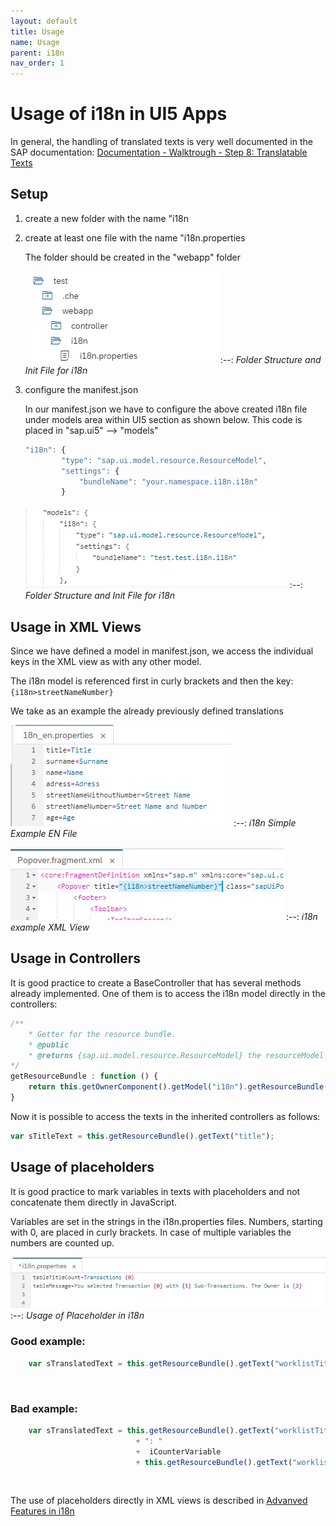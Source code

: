 ```yaml
---
layout: default
title: Usage
name: Usage
parent: i18n
nav_order: 1
---
```


# Usage of i18n in UI5 Apps

In general, the handling of translated texts is very well documented in the SAP documentation:
[Documentation - Walktrough - Step 8: Translatable Texts](https://sapui5.hana.ondemand.com/#/topic/df86bfbeab0645e5b764ffa488ed57dc)

## Setup

 1. create a new folder with the name "i18n 
 2. create at least one file with the name "i18n.properties 

    The folder should be created in the "webapp" folder

    ![Folder Structure and Init File for i18n](img/i18n_folderstructure.png)
    :--: 
    *Folder Structure and Init File for i18n*

 3. configure the manifest.json

    In our manifest.json we have to configure the above created i18n file under models area within UI5 section as shown below. This code is placed in "sap.ui5" --> "models"

    ```javascript
    "i18n": {
            "type": "sap.ui.model.resource.ResourceModel",
            "settings": {
                "bundleName": "your.namespace.i18n.i18n"
            }
    ```

    ![Folder Structure and Init File for i18n](img/i18n_manifest.png)
    :--: 
    *Folder Structure and Init File for i18n*


## Usage in XML Views

Since we have defined a model in manifest.json, we access the individual keys in the XML view as with any other model.

The i18n model is referenced first in curly brackets and then the key:
`{i18n>streetNameNumber}`

We take as an example the already previously defined translations

![i18n Simple Example EN File](img/i18n_en_simple.png)
:--: 
*i18n Simple Example EN File*

![i18n example XML View](img/i18nXMLViewExample.png)
:--: 
*i18n example XML View*

## Usage in Controllers

It is good practice to create a BaseController that has several methods already implemented. 
One of them is to access the i18n model directly in the controllers:

```javascript
/**
    * Getter for the resource bundle.
    * @public
    * @returns {sap.ui.model.resource.ResourceModel} the resourceModel of the component
*/
getResourceBundle : function () {
    return this.getOwnerComponent().getModel("i18n").getResourceBundle();
}
```

Now it is possible to access the texts in the inherited controllers as follows:
 
```javascript
var sTitleText = this.getResourceBundle().getText("title");
```

## Usage of placeholders

It is good practice to mark variables in texts with placeholders and not concatenate them directly in JavaScript.

Variables are set in the strings in the i18n.properties files.
Numbers, starting with 0, are placed in curly brackets. In case of multiple variables the numbers are counted up.

![Usage of Placeholder in i18n](img/i18nPlaceholer.png)
:--: 
*Usage of Placeholder in i18n*


<div class="goodExample"  markdown=1>

### Good example:

```javascript
    var sTranslatedText = this.getResourceBundle().getText("worklistTitle", [iCounterVariable]);
```
<br/>
</div>

<div class="badExample"  markdown=1>

### Bad example:

```javascript
    var sTranslatedText = this.getResourceBundle().getText("worklistTitlePart1")
                            + ": " 
                            +  iCounterVariable 
                            + this.getResourceBundle().getText("worklistTitlePart2");
```
<br/>
</div>

The use of placeholders directly in XML views is described in [Advanved Features in i18n](/UI5-Best-Practice/i18n/advancedFeatures.html#placeholder-in-xml-views)